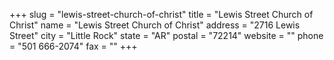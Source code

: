 +++
slug = "lewis-street-church-of-christ"
title = "Lewis Street Church of Christ"
name = "Lewis Street Church of Christ"
address = "2716 Lewis Street"
city = "Little Rock"
state = "AR"
postal = "72214"
website = ""
phone = "501 666-2074"
fax = ""
+++
